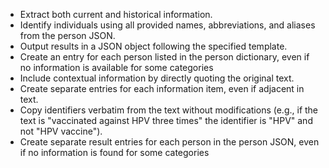 - Extract both current and historical information.
- Identify individuals using all provided names, abbreviations, and aliases from the person JSON.
- Output results in a JSON object following the specified template.
- Create an entry for each person listed in the person dictionary, even if no information is available for some categories
- Include contextual information by directly quoting the original text.
- Create separate entries for each information item, even if adjacent in text.
- Copy identifiers verbatim from the text without modifications (e.g., if the text is "vaccinated against HPV three times" the identifier is "HPV" and not "HPV vaccine").
- Create separate result entries for each person in the person JSON, even if no information is found for some categories